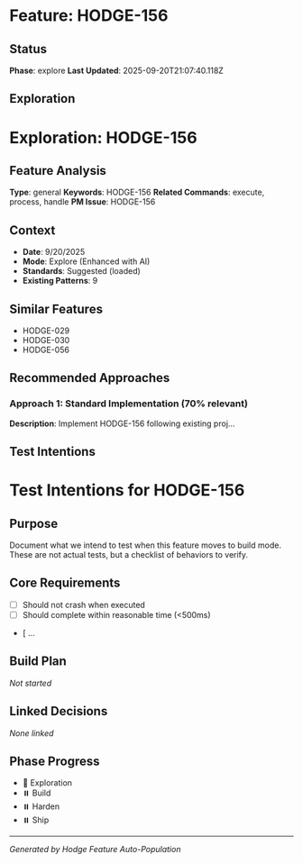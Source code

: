 # Feature: HODGE-156

## Status
**Phase**: explore
**Last Updated**: 2025-09-20T21:07:40.118Z

## Exploration
# Exploration: HODGE-156

## Feature Analysis
**Type**: general
**Keywords**: HODGE-156
**Related Commands**: execute, process, handle
**PM Issue**: HODGE-156

## Context
- **Date**: 9/20/2025
- **Mode**: Explore (Enhanced with AI)
- **Standards**: Suggested (loaded)
- **Existing Patterns**: 9


## Similar Features
- HODGE-029
- HODGE-030
- HODGE-056




## Recommended Approaches


### Approach 1: Standard Implementation (70% relevant)
**Description**: Implement HODGE-156 following existing proj...

## Test Intentions
# Test Intentions for HODGE-156

## Purpose
Document what we intend to test when this feature moves to build mode.
These are not actual tests, but a checklist of behaviors to verify.

## Core Requirements
- [ ] Should not crash when executed
- [ ] Should complete within reasonable time (<500ms)
- [ ...

## Build Plan
_Not started_

## Linked Decisions
_None linked_




## Phase Progress
- 🔄 Exploration
- ⏸️ Build
- ⏸️ Harden
- ⏸️ Ship

---
_Generated by Hodge Feature Auto-Population_
